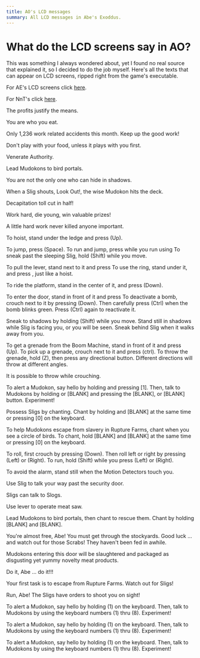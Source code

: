 ```yaml
---
title: AO's LCD messages
summary: All LCD messages in Abe's Exoddus.
---
```


<link rel="stylesheet" href="/css/screen.css">

# What do the LCD screens say in AO?

This was something I always wondered about, yet I found no real source
that explained it, so I decided to do the job myself. Here's all the texts
that can appear on LCD screens, ripped right from the game's
executable.

For AE's LCD screens click [here](/lcd_ae).

For NnT's click [here](/lcd_nnt).

<p class="lcd red">The profits justify the means.</p>
<p class="lcd red">You are who you eat.</p>
<p class="lcd red">Only 1,236 work related accidents this month. Keep up the good work!</p>
<p class="lcd red">Don't play with your food, unless it plays with you first.</p>
<p class="lcd red">Venerate Authority.</p>
<p class="lcd">Lead Mudokons to bird portals.</p>
<p class="lcd">You are not the only one who can hide in shadows.</p>
<p class="lcd">When a Slig shouts, Look Out!, the wise Mudokon hits the deck.</p>
<p class="lcd red">Decapitation toll cut in half!</p>
<p class="lcd red">Work hard, die young, win valuable prizes!</p>
<p class="lcd red">A little hard work never killed anyone important.</p>
<p class="lcd">To hoist, stand under the ledge and press (Up).</p>
<p class="lcd">To jump, press (Space). To run and jump, press while you run using To sneak past the sleeping Slig, hold (Shift) while you move.</p>
<p class="lcd">To pull the lever, stand next to it and press To use the ring, stand under it, and press , just like a hoist.</p>
<p class="lcd">To ride the platform, stand in the center of it, and press (Down).</p>
<p class="lcd">To enter the door, stand in front of it and press To deactivate a bomb, crouch next to it by pressing (Down). Then carefully press (Ctrl) when the bomb blinks green. Press (Ctrl) again to reactivate it.</p>
<p class="lcd">Sneak to shadows by holding (Shift) while you move. Stand still in shadows while Slig is facing you, or you will be seen. Sneak behind Slig when it walks away from you.</p>
<p class="lcd">To get a grenade from the Boom Machine, stand in front of it and press (Up). To pick up a grenade, crouch next to it and press (ctrl). To throw the grenade, hold (Z), then press any directional button. Different directions will throw at different angles.</p>
<p class="lcd">It is possible to throw while crouching.</p>
<p class="lcd">To alert a Mudokon, say hello by holding and pressing [1]. Then, talk to Mudokons by holding or [BLANK] and pressing the [BLANK], or [BLANK] button. Experiment!</p>
<p class="lcd">Possess Sligs by chanting. Chant by holding and [BLANK] at the same time or pressing [0] on the keyboard.</p>
<p class="lcd">To help Mudokons escape from slavery in Rupture Farms, chant when you see a circle of birds. To chant, hold [BLANK] and [BLANK] at the same time or pressing [0] on the keyboard.</p>
<p class="lcd">To roll, first crouch by pressing (Down). Then roll left or right by pressing (Left) or (Right). To run, hold (Shift) while you press (Left) or (Right).</p>
<p class="lcd">To avoid the alarm, stand still when the Motion Detectors touch you.</p>
<p class="lcd">Use Slig to talk your way past the security door.</p>
<p class="lcd">Sligs can talk to Slogs.</p>
<p class="lcd">Use lever to operate meat saw.</p>
<p class="lcd">Lead Mudokons to bird portals, then chant to rescue them. Chant by holding [BLANK] and [BLANK].</p>
<p class="lcd red">You're almost free, Abe! You must get through the stockyards. Good luck ... and watch out for those Scrabs! They haven't been fed in awhile.</p>
<p class="lcd red">Mudokons entering this door will be slaughtered and packaged as disgusting yet yummy novelty meat products.</p>
<p class="lcd red">Do it, Abe ... do it!!!</p>
<p class="lcd red">Your first task is to escape from Rupture Farms. Watch out for Sligs!</p>
<p class="lcd red">Run, Abe! The Sligs have orders to shoot you on sight!</p>
<p class="lcd">To alert a Mudokon, say hello by holding (1) on the keyboard. Then, talk to Mudokons by using the keyboard numbers (1) thru (8). Experiment!</p>
<p class="lcd">To alert a Mudokon, say hello by holding (1) on the keyboard. Then, talk to Mudokons by using the keyboard numbers (1) thru (8). Experiment!</p>
<p class="lcd">To alert a Mudokon, say hello by holding (1) on the keyboard. Then, talk to Mudokons by using the keyboard numbers (1) thru (8). Experiment!</p>

